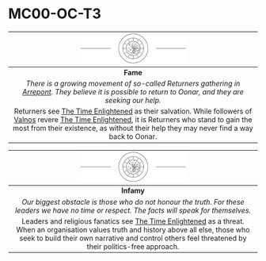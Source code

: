 # MC00-OC-T3

| <img src="../../../images/card-icons/the-time-enlightened.png" height="60" /> |
|:---:|
| **Fame** |
| *There is a growing movement of so-called Returners gathering in [Arrepont](../../../places/cities/arrepont.md). They believe it is possible to return to Oonar, and they are seeking our help.* |
| Returners see [The Time Enlightened](../../../organisations/the-time-enlightened.md) as their salvation. While followers of [Valnos](../../../gods/deities/valnos.md) revere [The Time Enlightened](../../../organisations/the-time-enlightened.md), it is Returners who stand to gain the most from their existence, as without their help they may never find a way back to Oonar. |

| <img src="../../../images/card-icons/the-time-enlightened.png" height="60" /> |
|:---:|
| **Infamy** |
| *Our biggest obstacle is those who do not honour the truth. For these leaders we have no time or respect. The facts will speak for themselves.* |
| Leaders and religious fanatics see [The Time Enlightened](../../../organisations/the-time-enlightened.md) as a threat. When an organisation values truth and history above all else, those who seek to build their own narrative and control others feel threatened by their politics-free approach. |
